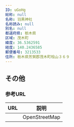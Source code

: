 ```yaml
---
ID: uGoHg
総称: null
名称: 羽黒神社
名称読み: null
別名: null
都道府県: 栃木県
区域: 茂木町
緯度: 36.5362591
経度: 140.2436585
郵便番号: 3213533
住所: 栃木県芳賀郡茂木町桧山３６９
---
```


## その他

### 参考URL

| URL | 説明          |
| --- | ------------- |
|     | OpenStreetMap |
